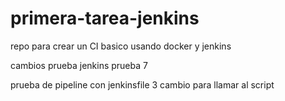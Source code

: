 # primera-tarea-jenkins
repo para crear un CI basico usando docker y jenkins

cambios prueba jenkins prueba 7


prueba de pipeline con jenkinsfile 3
cambio para llamar al script
